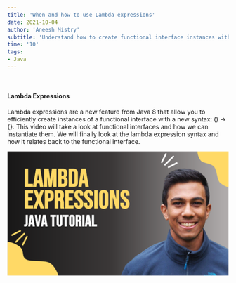 ```yaml
---
title: 'When and how to use Lambda expressions'
date: 2021-10-04
author: 'Aneesh Mistry'
subtitle: 'Understand how to create functional interface instances with a Lambda expression with Java 8'
time: '10'
tags:
- Java
---
```


<br>
<h4>Lambda Expressions</h4>
<p>

Lambda expressions are a new feature from Java 8 that allow you to efficiently create instances of a functional interface with a new syntax: () -> {}.
This video will take a look at functional interfaces and how we can instantiate them. We will finally look at the lambda expression syntax and how it relates back to the functional interface. 

[![YouTube video link](../images/072_lambda.jpg)]( https://youtu.be/IKikmm1ikk0 )
</p>
